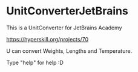 # UnitConverterJetBrains
This is a UnitConverter for JetBrains Academy

https://hyperskill.org/projects/70

U can convert Weights, Lengths and Temperature.

Type "help" for help :D
